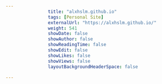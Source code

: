 ---
                title: "alxhslm.github.io"
                tags: [Personal Site]
                externalUrl: "https://alxhslm.github.io/"
                weight: 541
                showDate: false
                showAuthor: false
                showReadingTime: false
                showEdit: false
                showLikes: false
                showViews: false
                layoutBackgroundHeaderSpace: false
                ---
